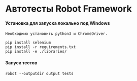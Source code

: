 # Автотесты Robot Framework

#### Установка для запуска локально под Windows
```
Необходимо установить python3 и ChromeDriver.

pip install selenium
pip install -r requirements.txt
pip install -e ./libraries/
```

#### Запуск тестов

```
robot --outputdir output tests
```



